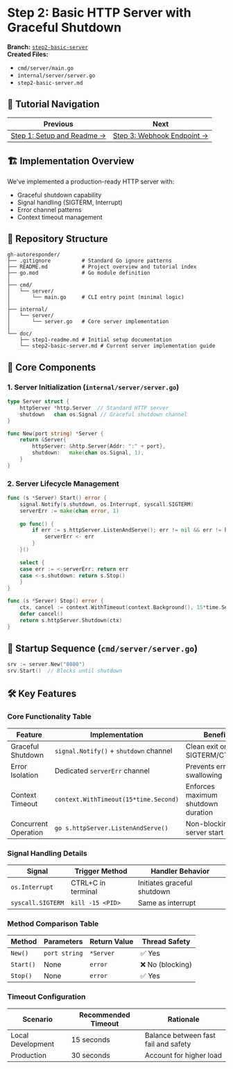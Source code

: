 # Step 2: Basic HTTP Server with Graceful Shutdown

**Branch:** [`step2-basic-server`](https://github.com/lentregu/gh-autoresponder/tree/step2-basic-server)  
**Created Files:**
- `cmd/server/main.go`
- `internal/server/server.go`
- `step2-basic-server.md`

## 🧭 Tutorial Navigation

| Previous | Next |
|----------|------|
| [Step 1: Setup and Readme →](step1-readme.md) | [Step 3: Webhook Endpoint →](step3-webhook-endpoint.md) |



## 🏗 Implementation Overview

We've implemented a production-ready HTTP server with:
- Graceful shutdown capability
- Signal handling (SIGTERM, Interrupt)
- Error channel patterns
- Context timeout management

## 📂 Repository Structure

```text
gh-autoresponder/
├── .gitignore          # Standard Go ignore patterns
├── README.md           # Project overview and tutorial index
├── go.mod              # Go module definition
│
├── cmd/
│   └── server/
│       └── main.go     # CLI entry point (minimal logic)
│
├── internal/
│   └── server/
│       └── server.go   # Core server implementation
│
└── doc/
    ├── step1-readme.md # Initial setup documentation
    └── step2-basic-server.md # Current server implementation guide
```

## 🧠 Core Components

### 1. Server Initialization (`internal/server/server.go`)
```go
type Server struct {
    httpServer *http.Server  // Standard HTTP server
    shutdown   chan os.Signal // Graceful shutdown channel
}

func New(port string) *Server {
    return &Server{
        httpServer: &http.Server{Addr: ":" + port},
        shutdown:   make(chan os.Signal, 1),
    }
}
```

### 2. Server Lifecycle Management

```go
func (s *Server) Start() error {
    signal.Notify(s.shutdown, os.Interrupt, syscall.SIGTERM)
    serverErr := make(chan error, 1)
    
    go func() {
        if err := s.httpServer.ListenAndServe(); err != nil && err != http.ErrServerClosed {
            serverErr <- err
        }
    }()
    
    select {
    case err := <-serverErr: return err
    case <-s.shutdown: return s.Stop()
    }
}

func (s *Server) Stop() error {
    ctx, cancel := context.WithTimeout(context.Background(), 15*time.Second)
    defer cancel()
    return s.httpServer.Shutdown(ctx)
}
```

## 🚀 Startup Sequence (`cmd/server/server.go`)

```go
srv := server.New("8080")
srv.Start()  // Blocks until shutdown
```

## 🛠 Key Features

### Core Functionality Table
| Feature               | Implementation                                | Benefit                                  |
|-----------------------|-----------------------------------------------|------------------------------------------|
| Graceful Shutdown     | `signal.Notify()` + `shutdown` channel        | Clean exit on SIGTERM/CTRL+C             |
| Error Isolation       | Dedicated `serverErr` channel                 | Prevents error swallowing                |
| Context Timeout       | `context.WithTimeout(15*time.Second)`         | Enforces maximum shutdown duration       |
| Concurrent Operation  | `go s.httpServer.ListenAndServe()`            | Non-blocking server start                |

### Signal Handling Details
| Signal            | Trigger Method              | Handler Behavior                     |
|-------------------|-----------------------------|--------------------------------------|
| `os.Interrupt`    | CTRL+C in terminal          | Initiates graceful shutdown          |
| `syscall.SIGTERM` | `kill -15 <PID>`            | Same as interrupt                    |

### Method Comparison Table
| Method    | Parameters      | Return Value         | Thread Safety     |
|-----------|-----------------|----------------------|-------------------|
| `New()`   | `port string`   | `*Server`            | ✅ Yes            |
| `Start()` | None            | `error`              | ❌ No (blocking)  |
| `Stop()`  | None            | `error`              | ✅ Yes            |

### Timeout Configuration
| Scenario          | Recommended Timeout | Rationale                            |
|-------------------|---------------------|--------------------------------------|
| Local Development | 15 seconds          | Balance between fast fail and safety |
| Production        | 30 seconds          | Account for higher load              |